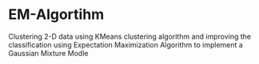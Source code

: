 # EM-Algortihm
Clustering 2-D data using KMeans clustering algorithm and improving the classification using Expectation Maximization Algorithm to implement a Gaussian Mixture Modle
